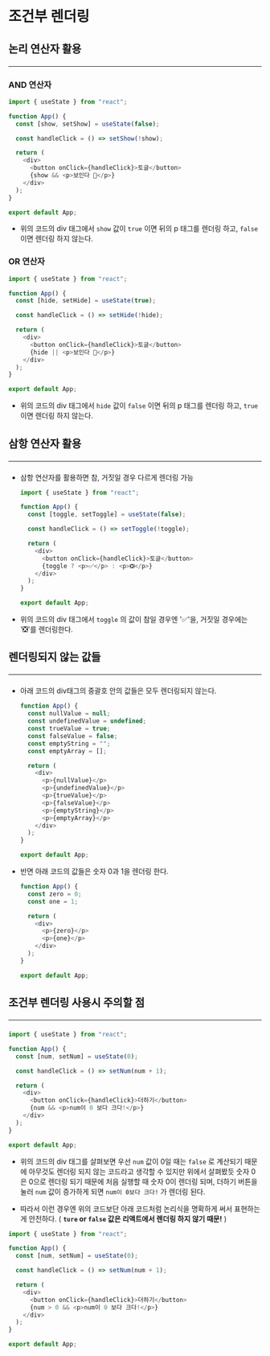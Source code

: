 # 조건부 렌더링

## 논리 연산자 활용 <hr>

### AND 연산자

```js
import { useState } from "react";

function App() {
  const [show, setShow] = useState(false);

  const handleClick = () => setShow(!show);

  return (
    <div>
      <button onClick={handleClick}>토글</button>
      {show && <p>보인다 👀</p>}
    </div>
  );
}

export default App;
```

- 위의 코드의 div 태그에서 `show` 값이 `true` 이면 뒤의 p 태그를 렌더링 하고, `false` 이면 렌더링 하지 않는다.

### OR 연산자

```js
import { useState } from "react";

function App() {
  const [hide, setHide] = useState(true);

  const handleClick = () => setHide(!hide);

  return (
    <div>
      <button onClick={handleClick}>토글</button>
      {hide || <p>보인다 👀</p>}
    </div>
  );
}

export default App;
```

- 위의 코드의 div 태그에서 `hide` 값이 `false` 이면 뒤의 p 태그를 렌더링 하고, `true` 이면 렌더링 하지 않는다.

## 삼항 연산자 활용 <hr>

- 삼항 연산자를 활용하면 참, 거짓일 경우 다르게 렌더링 가능

  ```js
  import { useState } from "react";

  function App() {
    const [toggle, setToggle] = useState(false);

    const handleClick = () => setToggle(!toggle);

    return (
      <div>
        <button onClick={handleClick}>토글</button>
        {toggle ? <p>✅</p> : <p>❎</p>}
      </div>
    );
  }

  export default App;
  ```

- 위의 코드의 div 태그에서 `toggle` 의 값이 참일 경우엔 '✅'을, 거짓일 경우에는 '❎'를 렌더링한다.

## 렌더링되지 않는 값들<hr>

- 아래 코드의 div태그의 중괄호 안의 값들은 모두 렌더링되지 않는다.

  ```js
  function App() {
    const nullValue = null;
    const undefinedValue = undefined;
    const trueValue = true;
    const falseValue = false;
    const emptyString = "";
    const emptyArray = [];

    return (
      <div>
        <p>{nullValue}</p>
        <p>{undefinedValue}</p>
        <p>{trueValue}</p>
        <p>{falseValue}</p>
        <p>{emptyString}</p>
        <p>{emptyArray}</p>
      </div>
    );
  }

  export default App;
  ```

- 반면 아래 코드의 값들은 숫자 0과 1을 렌더링 한다.

  ```js
  function App() {
    const zero = 0;
    const one = 1;

    return (
      <div>
        <p>{zero}</p>
        <p>{one}</p>
      </div>
    );
  }

  export default App;
  ```

## 조건부 렌더링 사용시 주의할 점 <hr>

```js
import { useState } from "react";

function App() {
  const [num, setNum] = useState(0);

  const handleClick = () => setNum(num + 1);

  return (
    <div>
      <button onClick={handleClick}>더하기</button>
      {num && <p>num이 0 보다 크다!</p>}
    </div>
  );
}

export default App;
```

- 위의 코드의 div 태그를 살펴보면 우선 `num` 값이 0일 때는 `false` 로 계산되기 때문에 아무것도 렌더링 되지 않는 코드라고 생각할 수 있지만 위에서 살펴봤듯 숫자 0은 0으로 렌더링 되기 때문에 처음 실행할 때 숫자 0이 렌더링 되며, 더하기 버튼을 눌러 `num` 값이 증가하게 되면 `num이 0보다 크다!` 가 렌더링 된다.

- 따라서 이런 경우엔 위의 코드보단 아래 코드처럼 논리식을 명확하게 써서 표현하는게 안전하다. ( **`ture` or `false` 값은 리액트에서 렌더링 하지 않기 때문!** )

```js
import { useState } from "react";

function App() {
  const [num, setNum] = useState(0);

  const handleClick = () => setNum(num + 1);

  return (
    <div>
      <button onClick={handleClick}>더하기</button>
      {num > 0 && <p>num이 0 보다 크다!</p>}
    </div>
  );
}

export default App;
```
